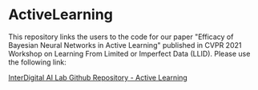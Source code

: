 # ActiveLearning

This repository links the users to the code for our paper "Efficacy of Bayesian Neural Networks in Active Learning" published in CVPR 2021 Workshop on Learning From Limited or Imperfect Data (LLID). Please use the following link:

[InterDigital AI Lab Github Repository - Active Learning](https://github.com/InterDigitalInc/ActiveLearning)
